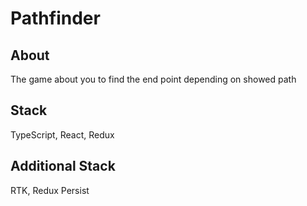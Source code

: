 # Pathfinder
## About
The game about you to find the end point depending on showed path

## Stack
TypeScript, React, Redux

## Additional Stack
RTK, Redux Persist